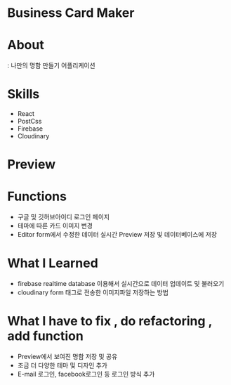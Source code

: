 # Business Card Maker

# About

: 나만의 명함 만들기 어플리케이션

# Skills

- React
- PostCss
- Firebase
- Cloudinary

# Preview

# Functions

- 구글 및 깃허브아이디 로그인 페이지
- 테마에 따른 카드 이미지 변경
- Editor form에서 수정한 데이터 실시간 Preview 저장 및 데이터베이스에 저장

# What I Learned

- firebase realtime database 이용해서 실시간으로 데이터 업데이트 및 불러오기
- cloudinary form 태그로 전송한 이미지파일 저장하는 방법

# What I have to fix , do refactoring , add function

- Preview에서 보여진 명함 저장 및 공유
- 조금 더 다양한 테마 및 디자인 추가
- E-mail 로그인, facebook로그인 등 로그인 방식 추가
